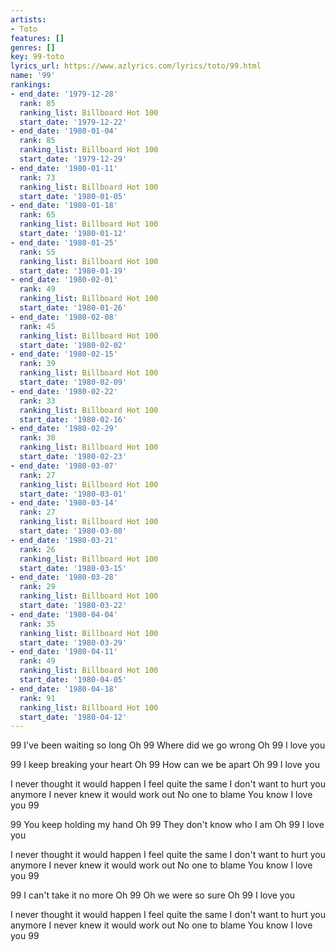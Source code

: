 ```yaml
---
artists:
- Toto
features: []
genres: []
key: 99-toto
lyrics_url: https://www.azlyrics.com/lyrics/toto/99.html
name: '99'
rankings:
- end_date: '1979-12-28'
  rank: 85
  ranking_list: Billboard Hot 100
  start_date: '1979-12-22'
- end_date: '1980-01-04'
  rank: 85
  ranking_list: Billboard Hot 100
  start_date: '1979-12-29'
- end_date: '1980-01-11'
  rank: 73
  ranking_list: Billboard Hot 100
  start_date: '1980-01-05'
- end_date: '1980-01-18'
  rank: 65
  ranking_list: Billboard Hot 100
  start_date: '1980-01-12'
- end_date: '1980-01-25'
  rank: 55
  ranking_list: Billboard Hot 100
  start_date: '1980-01-19'
- end_date: '1980-02-01'
  rank: 49
  ranking_list: Billboard Hot 100
  start_date: '1980-01-26'
- end_date: '1980-02-08'
  rank: 45
  ranking_list: Billboard Hot 100
  start_date: '1980-02-02'
- end_date: '1980-02-15'
  rank: 39
  ranking_list: Billboard Hot 100
  start_date: '1980-02-09'
- end_date: '1980-02-22'
  rank: 33
  ranking_list: Billboard Hot 100
  start_date: '1980-02-16'
- end_date: '1980-02-29'
  rank: 30
  ranking_list: Billboard Hot 100
  start_date: '1980-02-23'
- end_date: '1980-03-07'
  rank: 27
  ranking_list: Billboard Hot 100
  start_date: '1980-03-01'
- end_date: '1980-03-14'
  rank: 27
  ranking_list: Billboard Hot 100
  start_date: '1980-03-08'
- end_date: '1980-03-21'
  rank: 26
  ranking_list: Billboard Hot 100
  start_date: '1980-03-15'
- end_date: '1980-03-28'
  rank: 29
  ranking_list: Billboard Hot 100
  start_date: '1980-03-22'
- end_date: '1980-04-04'
  rank: 35
  ranking_list: Billboard Hot 100
  start_date: '1980-03-29'
- end_date: '1980-04-11'
  rank: 49
  ranking_list: Billboard Hot 100
  start_date: '1980-04-05'
- end_date: '1980-04-18'
  rank: 91
  ranking_list: Billboard Hot 100
  start_date: '1980-04-12'
---
```


99
I've been waiting so long
Oh 99
Where did we go wrong
Oh 99
I love you

99
I keep breaking your heart
Oh 99
How can we be apart
Oh 99
I love you

I never thought it would happen
I feel quite the same
I don't want to hurt you anymore
I never knew it would work out
No one to blame
You know I love you 99

99
You keep holding my hand
Oh 99
They don't know who I am
Oh 99
I love you

I never thought it would happen
I feel quite the same
I don't want to hurt you anymore
I never knew it would work out
No one to blame
You know I love you 99

99
I can't take it no more
Oh 99
Oh we were so sure
Oh 99
I love you

I never thought it would happen
I feel quite the same
I don't want to hurt you anymore
I never knew it would work out
No one to blame
You know I love you 99



